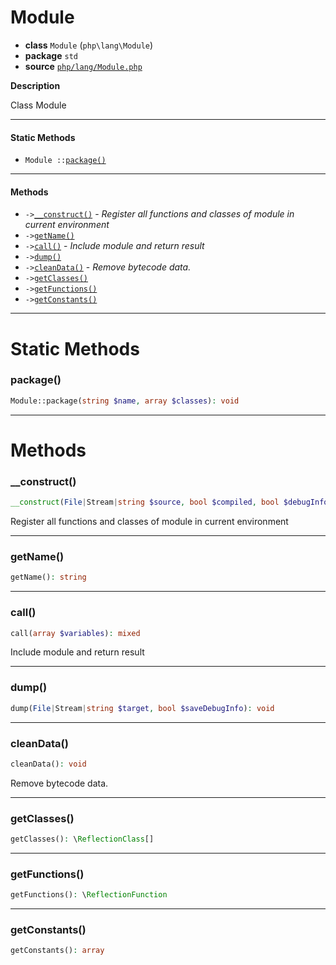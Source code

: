 # Module

- **class** `Module` (`php\lang\Module`)
- **package** `std`
- **source** [`php/lang/Module.php`](./src/main/resources/JPHP-INF/sdk/php/lang/Module.php)

**Description**

Class Module

---

#### Static Methods

- `Module ::`[`package()`](#method-package)

---

#### Methods

- `->`[`__construct()`](#method-__construct) - _Register all functions and classes of module in current environment_
- `->`[`getName()`](#method-getname)
- `->`[`call()`](#method-call) - _Include module and return result_
- `->`[`dump()`](#method-dump)
- `->`[`cleanData()`](#method-cleandata) - _Remove bytecode data._
- `->`[`getClasses()`](#method-getclasses)
- `->`[`getFunctions()`](#method-getfunctions)
- `->`[`getConstants()`](#method-getconstants)

---
# Static Methods

<a name="method-package"></a>

### package()
```php
Module::package(string $name, array $classes): void
```

---
# Methods

<a name="method-__construct"></a>

### __construct()
```php
__construct(File|Stream|string $source, bool $compiled, bool $debugInformation): void
```
Register all functions and classes of module in current environment

---

<a name="method-getname"></a>

### getName()
```php
getName(): string
```

---

<a name="method-call"></a>

### call()
```php
call(array $variables): mixed
```
Include module and return result

---

<a name="method-dump"></a>

### dump()
```php
dump(File|Stream|string $target, bool $saveDebugInfo): void
```

---

<a name="method-cleandata"></a>

### cleanData()
```php
cleanData(): void
```
Remove bytecode data.

---

<a name="method-getclasses"></a>

### getClasses()
```php
getClasses(): \ReflectionClass[]
```

---

<a name="method-getfunctions"></a>

### getFunctions()
```php
getFunctions(): \ReflectionFunction
```

---

<a name="method-getconstants"></a>

### getConstants()
```php
getConstants(): array
```